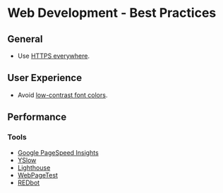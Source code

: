 # Web Development - Best Practices

## General

 - Use [HTTPS everywhere](https://https.cio.gov/).

## User Experience

 - Avoid [low-contrast font colors](http://contrastrebellion.com/).

## Performance

### Tools

 - [Google PageSpeed Insights](https://developers.google.com/speed/pagespeed/insights/)
 - [YSlow](http://yslow.org/)
 - [Lighthouse](https://github.com/GoogleChrome/lighthouse)
 - [WebPageTest](http://www.webpagetest.org/)
 - [REDbot](https://redbot.org/)